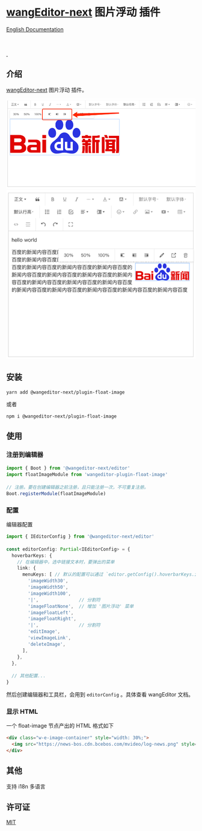 # [wangEditor-next](https://wangeditor-next.github.io/docs/) 图片浮动 插件

[English Documentation](./README-en.md)

<br/>
<br/>
<a href="https://github.com/hqwlkj/wangEditor-plugin-float-image/releases">
<img src="https://img.shields.io/github/v/release/hqwlkj/wangEditor-plugin-float-image" alt=""/>
</a>
<a href="https://www.npmjs.com/package/wangeditor-plugin-float-image">
<img src="https://img.shields.io/github/downloads/hqwlkj/wangEditor-plugin-float-image/total" alt=""/>
</a>

## 介绍

[wangEditor-next](https://wangeditor-next.github.io/docs/) 图片浮动 插件。

![](./_img/demo-1.png)
![](./_img/demo-2.png)

## 安装

```shell
yarn add @wangeditor-next/plugin-float-image
```
或者

```shell
npm i @wangeditor-next/plugin-float-image
```

## 使用

### 注册到编辑器

```js
import { Boot } from '@wangeditor-next/editor'
import floatImageModule from 'wangeditor-plugin-float-image'

// 注册。要在创建编辑器之前注册，且只能注册一次，不可重复注册。
Boot.registerModule(floatImageModule)
```

### 配置

编辑器配置

```ts
import { IEditorConfig } from '@wangeditor-next/editor'

const editorConfig: Partial<IEditorConfig> = {
  hoverbarKeys: {
    // 在编辑器中，选中链接文本时，要弹出的菜单
    link: {
      menuKeys: [ // 默认的配置可以通过 `editor.getConfig().hoverbarKeys.image` 获取
        'imageWidth30',
        'imageWidth50',
        'imageWidth100',
        '|',               // 分割符
        'imageFloatNone',  // 增加 '图片浮动' 菜单
        'imageFloatLeft',
        'imageFloatRight',
        '|',               // 分割符
        'editImage',
        'viewImageLink',
        'deleteImage',
      ],
    },
  },

  // 其他配置...
}
```

然后创建编辑器和工具栏，会用到 `editorConfig` 。具体查看 wangEditor 文档。

### 显示 HTML

一个 float-image 节点产出的 HTML 格式如下

```html
<div class="w-e-image-container" style="width: 30%;">
  <img src="https://news-bos.cdn.bcebos.com/mvideo/log-news.png" style="width: 100%; float: right">
</div>
```

## 其他

支持 i18n 多语言


## 许可证

[MIT](https://github.com/hqwlkj/wangEditor-plugin-float-image/blob/master/LICENSE)
